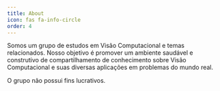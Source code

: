 ```yaml
---
title: About
icon: fas fa-info-circle
order: 4
---
```


Somos um grupo de estudos em Visão Computacional e temas relacionados. Nosso objetivo é promover um ambiente saudável e construtivo de compartilhamento de conhecimento sobre Visão Computacional e suas diversas aplicações em problemas do mundo real.

O grupo não possui fins lucrativos.
